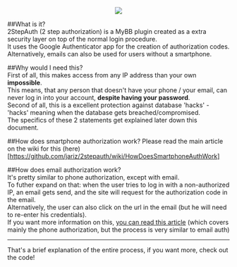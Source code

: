 <p align="center">
  <img src="http://i.imgur.com/leEDvlZ.png" />
</p>
  
##What is it?  
2StepAuth (2 step authorization) is a MyBB plugin created as a extra security layer on top of the normal login procedure.  
It uses the Google Authenticator app for the creation of authorization codes.  
Alternatively, emails can also be used for users without a smartphone.  
  
##Why would I need this?  
First of all, this makes access from any IP address than your own __impossible__.  
This means, that any person that doesn't have your phone / your email, can never log in into your account, __despite having your password__.  
Second of all, this is a excellent protection against database 'hacks' - 'hacks' meaning when the database gets breached/compromised.  
The specifics of these 2 statements get explained later down this document.

##How does smartphone authorization work?
Please read the main article on the wiki for this (here)[https://github.com/jariz/2stepauth/wiki/HowDoesSmartphoneAuthWork]

##How does email authorization work?  
It's pretty similar to phone authorization, except with email.  
To futher expand on that: when the user tries to log in with a non-authorized IP, an email gets send, and the site will request for the authorization code in the email.  
Alternatively, the user can also click on the url in the email (but he will need to re-enter his credentials).  
If you want more information on this, [you can read this article](https://github.com/jariz/2stepauth/wiki/HowDoesSmartphoneAuthWork) (which covers mainly the phone authorization, but the process is very similar to email auth)
___________  
  
That's a brief explanation of the entire process, if you want more, check out the code!
